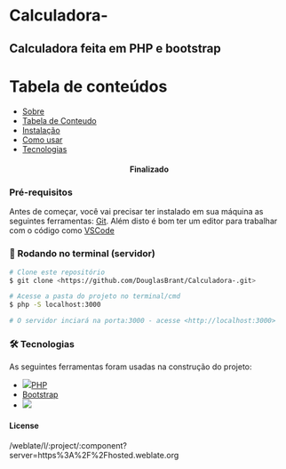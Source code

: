# Calculadora-
## Calculadora feita em PHP e bootstrap

Tabela de conteúdos
=================
<!--ts-->
   * [Sobre](#Sobre)
   * [Tabela de Conteudo](#tabela-de-conteudo)
   * [Instalação](#instalacao)
   * [Como usar](#como-usar)
   * [Tecnologias](#tecnologias)
<!--te-->

<h4 align="center"> 
	 Finalizado 
</h4>

### Pré-requisitos

Antes de começar, você vai precisar ter instalado em sua máquina as seguintes ferramentas:
[Git](https://git-scm.com).
Além disto é bom ter um editor para trabalhar com o código como [VSCode](https://code.visualstudio.com/)

### 🎲 Rodando no terminal (servidor)

```bash
# Clone este repositório
$ git clone <https://github.com/DouglasBrant/Calculadora-.git>

# Acesse a pasta do projeto no terminal/cmd
$ php -S localhost:3000

# O servidor inciará na porta:3000 - acesse <http://localhost:3000>
```
### 🛠 Tecnologias

As seguintes ferramentas foram usadas na construção do projeto:

- <img src="https://img.shields.io/badge/PHP-777BB4?style=for-the-badge&logo=php&logoColor=white">[PHP](https://expo.io/) 
- [Bootstrap](https://getbootstrap.com/)
- <img src="https://img.shields.io/badge/Bootstrap-563D7C?style=for-the-badge&logo=bootstrap&logoColor=white">
#### License
/weblate/l/:project/:component?server=https%3A%2F%2Fhosted.weblate.org

